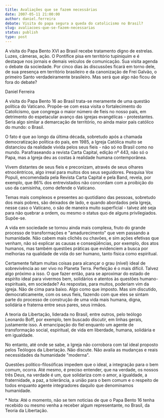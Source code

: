 ```yaml
---
title: Avaliações que se fazem necessárias
date: 2007-05-11 21:00:00
author: daniel.ferreira
debate: Visita do papa segura a queda do catolicismo no Brasil?
slug: avaliacoes-que-se-fazem-necessarias
status: publish 
type: post
---
```


A visita do Papa Bento XVI ao Brasil recebe tratamento digno de estrelas. Luzes, câmeras, ação. O Pontífice pisa em território tupiniquim e é destaque nos jornais e demais veículos de comunicação. Sua visita agenda o debate da sociedade. Por cinco dias às discussões ficará em torno dele, de sua presença em território brasileiro e da canonização de Frei Galvão, o primeiro Santo verdadeiramente brasileiro. Mas será que algo não ficou de fora do debate?  

  

Daniel Ferreira  

A visita do Papa Bento 16 ao Brasil trata-se meramente de uma questão política do Vaticano. Propõe-se com essa visita o fortalecimento do Catolicismo, que congrega o maior número de fieis no nosso país, em detrimento do espetacular avanço das igrejas evangélicas - protestantes. Seria algo similar a demarcação de território, no ainda maior país católico do mundo: o Brasil.   

  

O fato é que ao longo da última década, sobretudo após a chamada democratização política do país, em 1985, a Igreja Católica muito se distanciou da realidade vivida pelos seus fieis - não só no Brasil como no mundo. Parafraseando a revista Carta Capital, edição nº 443, não só o Papa, mas a Igreja deu as costas à realidade humana contemporânea.   

  

Vivem distantes de seus fieis e preconizam, através de seus olhares etnocêntricos, algo irreal para muitos dos seus seguidores. Pesquisa Vox Populi, encomendada pela Revista Carta Capital e pela Band, revela, por exemplo, que 86% dos entrevistados não concordam com a proibição do uso da camisinha, como defende o Vaticano.  

  

Temas mais complexos e presentes ao quotidiano das pessoas, sobretudo dos mais pobres, são deixados de lado, e quando abordados pela Igreja, nesse caso o Vaticano, o são de maneira muito superficial - talvez até seja para não quebrar a ordem, ou mesmo o status quo de alguns privilegiados. Supõe-se.   

  

A vida em sociedade se tornou ainda mais complexa, fruto do grande processo de transformações e "amadurecimento" que vem passando a humanidade. Não cabem mais clichês ou chavões, e sim ações efetivas que venham, não só explicar as causas e conseqüências, por exemplo, dos atos humanos, mas também questões práticas que evidenciem a busca por melhorias na qualidade de vida do ser humano, tanto física como espiritual.   

  

Certamente faltam muitas coisas para alcançar o grau (nível) ideal de sobrevivência ao ser vivo no Planeta Terra. Perfeição é o mais difícil. Talvez algo próximo a isso. O que fazer então, para se aproximar do estado de espírito ideal para vivermos bem, solidários e atentos às questões humano-espirituais, em sociedade? As respostas, para muitos, poderiam vim da igreja. Não de cima para baixo. Algo como que imposto. Mas sim discutido, democraticamente, com os seus fieis, fazendo com que eles se sintam parte do processo de construção de uma vida mais humana, digna, solidária e fraterna entre seus pares, seus irmãos.   

  

A teoria da Libertação, liderada no Brasil, entre outros, pelo teólogo Leonardo Boff, por exemplo, tem buscado discutir, em linhas gerais, justamente isso. A emancipação do fiel enquanto um agente de transformação social, espiritual, de vida em liberdade, humana, solidária e em igualdade.  

  

No entanto, até onde se sabe, a Igreja não corrobora com tal ideal proposto pelos Teólogos da Libertação. Não discute. Não avalia as mudanças e reais necessidades da humanidade "moderna".   

  

Questões político-filosóficas impedem que o ideal, a integração para o bem comum, ocorra. Até mesmo, é preciso entender, que na verdade, os nossos três Deus, na verdade é um, que solidariza com o amor, a igualdade, a fraternidade, a paz, a tolerância, a união para o bem comum e o respeito de todos enquanto agente integradores daquilo que denominamos humanidade.   

  

\* Nota: Até o momento, não se tem noticias de que o Papa Bento 16 tenha recebido ou mesmo venha a receber algum representante, no Brasil, da Teoria da Libertação.
